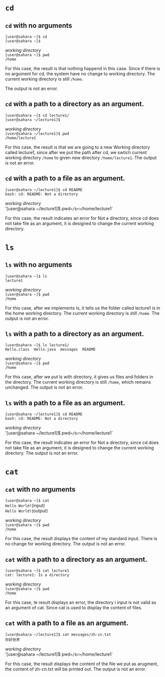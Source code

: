# `cd`

## `cd` with no arguments
`[user@sahara ~]$ cd` </br>
`[user@sahara ~]$`

*working directory*</br>
`[user@sahara ~]$ pwd`</br>
`/home`

For this case, the result is that nothing happend in this case. Since if there is no argument for cd, the system have no change to working directory. The current working directory is still `/home`.

The output is not an error.


## `cd` with a path to a directory as an argument.
`[user@sahara ~]$ cd lecture1/`</br>
`[user@sahara ~/lecture1]$ `

*working directory*</br>
`[user@sahara ~/lecture1]$ pwd` </br>
`/home/lecture1`

For this case, the result is that we are going to a new Working directory called lecture1, since after we put the path after cd, we swtich current working directory `/home` to given new directory `/home/lecture1`.
The output is not an error.


## `cd` with a path to a file as an argument.
`[user@sahara ~/lecture1]$ cd README`</br>
`bash: cd: README: Not a directory`

*working directory*</br>
'[user@sahara ~/lecture1]$ pwd` </br>
`/home/lecture1`

For this case, the result indicates an error for Not a directory, since cd does not take file as an argument, it is designed to change the current working directory.



# `ls`

## `ls` with no arguments
`[user@sahara ~]$ ls`</br>
`lecture1`

*working directory*</br>
`[user@sahara ~]$ pwd`</br>
`/home`

For this case, after we implements ls, it tells us the folder called lecture1 is in the home working directory. The current working directory is still `/home`.
The output is not an error.


## `ls` with a path to a directory as an argument.
`[user@sahara ~]$ ls lecture1/`</br>
`Hello.class  Hello.java  messages  README`

*working directory*</br>
`[user@sahara ~]$ pwd`</br>
`/home`

For this case, after we put ls with directory, it gives us files and folders in the directory. The current working directory is still `/home`, which remains unchanged.
The output is not an error.


## `ls` with a path to a file as an argument.
`[user@sahara ~/lecture1]$ cd README`</br>
`bash: cd: README: Not a directory`

*working directory*</br>
'[user@sahara ~/lecture1]$ pwd` </br>
`/home/lecture1`

For this case, the result indicates an error for Not a directory, since cd does not take file as an argument, it is designed to change the current working directory.
The output is not an error.


# `cat`

## `cat` with no arguments
`[user@sahara ~]$ cat`</br>
`Hello World!`(input)</br>
`Hello World!`(output)

*working directory*</br>
`[user@sahara ~]$ pwd`</br>
`/home`

For this case, the result displays the content of my standard input. There is no change for working directory.
The output is not an error.




## `cat` with a path to a directory as an argument.
`[user@sahara ~]$ cat lecture1`</br>
`cat: lecture1: Is a directory`

*working directory*</br>
`[user@sahara ~]$ pwd`</br>
`/home`

For this case, te result displays an error, the directory i input is not valid as an argument of cat. Since cat is used to display the content of files.


## `cat` with a path to a file as an argument.
`[user@sahara ~/lecture1]$ cat messages/zh-cn.txt`</br>
`你好世界`

*working directory*</br>
'[user@sahara ~/lecture1]$ pwd` </br>
`/home/lecture1`

For this case, the result displays the content of the file we put as arugment, the content of zh-cn.txt will be printed out. 
The output is not an error.



